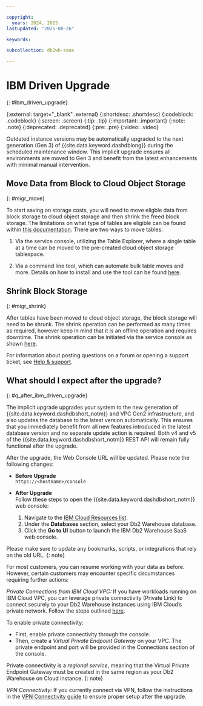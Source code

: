 ```yaml
---

copyright:
  years: 2024, 2025
lastupdated: "2025-08-26"

keywords:

subcollection: db2wh-saas

---
```


# IBM Driven Upgrade

{: #ibm_driven_upgrade}

 
{:external: target="_blank" .external}
{:shortdesc: .shortdesc}
{:codeblock: .codeblock}
{:screen: .screen}
{:tip: .tip}
{:important: .important}
{:note: .note}
{:deprecated: .deprecated}
{:pre: .pre}
{:video: .video}

Outdated instance versions may be automatically upgraded to the next generation (Gen 3) of {{site.data.keyword.dashdblong}} during the scheduled maintenance window. This implicit upgrade ensures all environments are moved to Gen 3 and benefit from the latest enhancements with minimal manual intervention.

## Move Data from Block to Cloud Object Storage

{: #migr_move}

To start saving on storage costs, you will need to move eligble data from block storage to cloud object storage and then shrink the freed block storage. The limitations on what type of tables are eligible can be found within [this documentation](https://www.ibm.com/docs/en/db2w-as-a-service?topic=support-restrictions-limitations). There are two ways to move tables:

1. Via the service console, utilizing the Table Explorer, where a single table at a time can be moved to the pre-created cloud object storage tablespace.

2. Via a command line tool, which can automate bulk table moves and more. Details on how to install and use the tool can be found [here](https://github.com/IBM/db2whmigratetocos).


## Shrink Block Storage

{: #migr_shrink}

After tables have been moved to cloud object storage, the block storage will need to be shrunk. The shrink operation can be performed as many times as required, however keep in mind that it is an offline operation and requires downtime. The shrink operation can be initiated via the service console as shown [here](https://cloud.ibm.com/docs/Db2whc?topic=Db2whc-scaling).

For information about posting questions on a forum or opening a support ticket, see [Help & support](/docs/Db2whc?topic=Db2whc-help_support).


## What should I expect after the upgrade?

{: #q_after_ibm_driven_upgrade}

The implicit upgrade upgrades your system to the new generation of {{site.data.keyword.dashdbshort_notm}} and VPC Gen2 infrastructure, and also updates the database to the latest version automatically. This ensures that you immediately benefit from all new features introduced in the latest database version and no separate update action is required. Both v4 and v5 of the {{site.data.keyword.dashdbshort_notm}} REST API will remain fully functional after the upgrade.

After the upgrade, the Web Console URL will be updated. Please note the following changes:

- **Before Upgrade**  
  `https://<hostname>/console`

- **After Upgrade**  
 Follow these steps to open the {{site.data.keyword.dashdbshort_notm}}  web console:
  1. Navigate to the [IBM Cloud Resources list](https://cloud.ibm.com/resources).
  2. Under the **Databases** section, select your Db2 Warehouse database.
  3. Click the **Go to UI** button to launch the IBM Db2 Warehouse SaaS web console.

Please make sure to update any bookmarks, scripts, or integrations that rely on the old URL.
{: note}

For most customers, you can resume working with your data as before. However, certain customers may encounter specific circumstances requiring further actions:

*Private Connections from IBM Cloud VPC:* If you have workloads running on IBM Cloud VPC, you can leverage private connectivity (Private Link) to connect securely to your Db2 Warehouse instances using IBM Cloud’s private network. Follow the steps outlined [here](https://cloud.ibm.com/docs/Db2whc?topic=Db2whc-connect_options#connecting-to-db2-warehouse-on-cloud-with-private-link).

To enable private connectivity:

   * First, enable private connectivity through the console.
   * Then, create a *Virtual Private Endpoint Gateway* on your VPC. The private endpoint and port will be provided in the Connections section of the console.

Private connectivity is a *regional service*, meaning that the Virtual Private Endpoint Gateway must be created in the same region as your Db2 Warehouse on Cloud instance.
{: note}

*VPN Connectivity:* If you currently connect via VPN, follow the instructions in the [VPN Connectivity guide](https://cloud.ibm.com/docs/Db2whc?topic=Db2whc-connect_options#vpn) to ensure proper setup after the upgrade.

